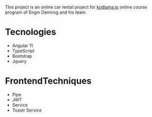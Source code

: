 This project is an online car rental project for <a href="https://www.kodlama.io/" target="_blank">kodlama.io</a> online course program of Engin Demirog and his team.

<h1>Tecnologies</h1>
<ul>
  <li>Angular 11</li>

  <li>TypeScript</li>

  <li>Bootstrap </li>

  <li>Jquery</li>
</ul>
<h1>FrontendTechniques</h1>
<ul>
  <li>Pipe</li>

  <li>JWT</li>

  <li>Service</li>

  <li>Toastr Service</li>
  </ul>
